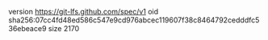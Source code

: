 version https://git-lfs.github.com/spec/v1
oid sha256:07cc4fd48ed586c547e9cd976abcec119607f38c8464792cedddfc536ebeace9
size 2170
